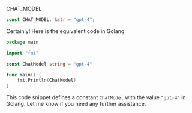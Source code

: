 CHAT_MODEL

```rust
const CHAT_MODEL: &str = "gpt-4";
```


Certainly! Here is the equivalent code in Golang:

```go
package main

import "fmt"

const ChatModel string = "gpt-4"

func main() {
    fmt.Println(ChatModel)
}
```

This code snippet defines a constant `ChatModel` with the value `"gpt-4"` in Golang. Let me know if you need any further assistance.